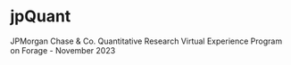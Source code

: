 # jpQuant
JPMorgan Chase &amp; Co. Quantitative Research Virtual Experience Program on Forage - November 2023
